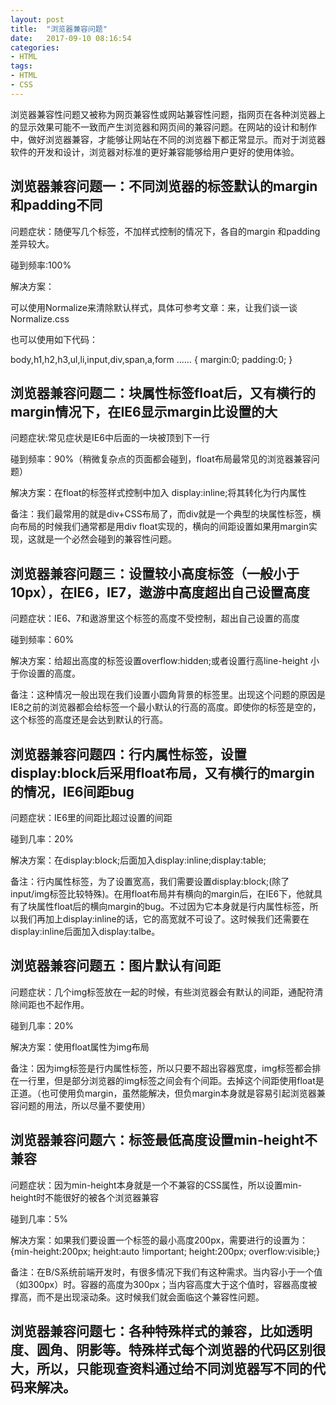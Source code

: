 ```yaml
---
layout: post
title:  "浏览器兼容问题"
date:   2017-09-10 08:16:54
categories:
- HTML
tags:
- HTML
- CSS
---
```




浏览器兼容性问题又被称为网页兼容性或网站兼容性问题，指网页在各种浏览器上的显示效果可能不一致而产生浏览器和网页间的兼容问题。在网站的设计和制作中，做好浏览器兼容，才能够让网站在不同的浏览器下都正常显示。而对于浏览器软件的开发和设计，浏览器对标准的更好兼容能够给用户更好的使用体验。








## 浏览器兼容问题一：不同浏览器的标签默认的margin和padding不同

问题症状：随便写几个标签，不加样式控制的情况下，各自的margin 和padding差异较大。

碰到频率:100%

解决方案：

可以使用Normalize来清除默认样式，具体可参考文章：来，让我们谈一谈 Normalize.css

也可以使用如下代码：

body,h1,h2,h3,ul,li,input,div,span,a,form …… { margin:0; padding:0; }


## 浏览器兼容问题二：块属性标签float后，又有横行的margin情况下，在IE6显示margin比设置的大

问题症状:常见症状是IE6中后面的一块被顶到下一行

碰到频率：90%（稍微复杂点的页面都会碰到，float布局最常见的浏览器兼容问题）

解决方案：在float的标签样式控制中加入 display:inline;将其转化为行内属性

备注：我们最常用的就是div+CSS布局了，而div就是一个典型的块属性标签，横向布局的时候我们通常都是用div float实现的，横向的间距设置如果用margin实现，这就是一个必然会碰到的兼容性问题。



## 浏览器兼容问题三：设置较小高度标签（一般小于10px），在IE6，IE7，遨游中高度超出自己设置高度

问题症状：IE6、7和遨游里这个标签的高度不受控制，超出自己设置的高度

碰到频率：60%

解决方案：给超出高度的标签设置overflow:hidden;或者设置行高line-height 小于你设置的高度。

备注：这种情况一般出现在我们设置小圆角背景的标签里。出现这个问题的原因是IE8之前的浏览器都会给标签一个最小默认的行高的高度。即使你的标签是空的，这个标签的高度还是会达到默认的行高。



## 浏览器兼容问题四：行内属性标签，设置display:block后采用float布局，又有横行的margin的情况，IE6间距bug

问题症状：IE6里的间距比超过设置的间距

碰到几率：20%

解决方案：在display:block;后面加入display:inline;display:table;

备注：行内属性标签，为了设置宽高，我们需要设置display:block;(除了input/img标签比较特殊)。在用float布局并有横向的margin后，在IE6下，他就具有了块属性float后的横向margin的bug。不过因为它本身就是行内属性标签，所以我们再加上display:inline的话，它的高宽就不可设了。这时候我们还需要在display:inline后面加入display:talbe。



## 浏览器兼容问题五：图片默认有间距

问题症状：几个img标签放在一起的时候，有些浏览器会有默认的间距，通配符清除间距也不起作用。

碰到几率：20%

解决方案：使用float属性为img布局

备注：因为img标签是行内属性标签，所以只要不超出容器宽度，img标签都会排在一行里，但是部分浏览器的img标签之间会有个间距。去掉这个间距使用float是正道。（也可使用负margin，虽然能解决，但负margin本身就是容易引起浏览器兼容问题的用法，所以尽量不要使用）



## 浏览器兼容问题六：标签最低高度设置min-height不兼容

问题症状：因为min-height本身就是一个不兼容的CSS属性，所以设置min-height时不能很好的被各个浏览器兼容

碰到几率：5%

解决方案：如果我们要设置一个标签的最小高度200px，需要进行的设置为：{min-height:200px; height:auto !important; height:200px; overflow:visible;}

备注：在B/S系统前端开发时，有很多情况下我们有这种需求。当内容小于一个值（如300px）时。容器的高度为300px；当内容高度大于这个值时，容器高度被撑高，而不是出现滚动条。这时候我们就会面临这个兼容性问题。



## 浏览器兼容问题七：各种特殊样式的兼容，比如透明度、圆角、阴影等。特殊样式每个浏览器的代码区别很大，所以，只能现查资料通过给不同浏览器写不同的代码来解决。
